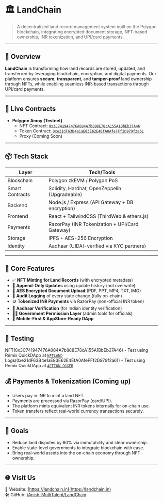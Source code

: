 # 🏛️ LandChain

> A decentralized land record management system built on the Polygon blockchain, integrating encrypted document storage, NFT-based ownership, INR tokenization, and UPI/card payments.

---

## 🚀 Overview

**LandChain** is transforming how land records are stored, updated, and transferred by leveraging blockchain, encryption, and digital payments. Our platform ensures **secure**, **transparent**, and **tamper-proof** land ownership through NFTs, while enabling seamless INR-based transactions through UPI/card payments.

---

## 🔗 Live Contracts

- **Polygon Amoy (Testnet)**  
  - NFT Contract: [`0x3C741947476A084A7b888E78cA155A1BbEb37A46`]([#](https://amoy.polygonscan.com/address/0x3C741947476A084A7b888E78cA155A1BbEb37A46))  
  - Token Contract: [`0xe21dF63B4e1aE83E62E4EfA0AfeFFf2D979f2a61`]([#](https://amoy.polygonscan.com/address/0x3C741947476A084A7b888E78cA155A1BbEb37A46))  
  - Proxy (Coming Soon)

---

## 📦 Tech Stack

| Layer        | Tech/Tools                                         |
|--------------|----------------------------------------------------|
| Blockchain   | Polygon zkEVM / Polygon PoS                        |
| Smart Contracts | Solidity, Hardhat, OpenZeppelin (Upgradeable)     |
| Backend      | Node.js / Express (API Gateway + DB encryption)    |
| Frontend     | React + TailwindCSS (ThirdWeb & ethers.js)         |
| Payments     | RazorPay (INR Tokenization + UPI/Card Gateway)     |
| Storage      | IPFS + AES-256 Encryption                          |
| Identity     | Aadhaar (UIDAI-verified via KYC partners)          |

---

## 🧩 Core Features

- ✅ **NFT Minting for Land Records** (with encrypted metadata)
- 🔄 **Append-Only Updates** using update history (not overwrite)
- 🔐 **AES Encrypted Document Upload** (PDF, PPT, MP4, TXT, IMG)
- 🧾 **Audit Logging** of every state change (fully on-chain)
- 🪙 **Tokenized INR Payments** via RazorPay (non-official INR token)
- 👤 **Aadhaar Verification** (for Indian identity verification)
- 🧑‍⚖️ **Government Permission Layer** (admin tools for officials)
- 📱 **Mobile-First & AppStore-Ready DApp**

---

## 🧪 Testing

NFT(0x3C741947476A084A7b888E78cA155A1BbEb37A46) - Test using Remix QuickDApp at [`NFTLAND`]([https://landchainnft.surge.sh](https://landchainnft.surge.sh))
Logs(0xe21dF63B4e1aE83E62E4EfA0AfeFFf2D979f2a61) - Test using Remix QuickDApp at [`ACTIONLOGGER`]([https://landchainnft.surge.sh](https://landchainlogger.surge.sh))

## 💰 Payments & Tokenization (Coming up)

- Users pay in INR to mint a land NFT.
- Payments are processed via RazorPay (card/UPI).
- The platform mints equivalent INR tokens internally for on-chain use.
- Token transfers reflect real-world currency transactions securely.

---

## 🎯 Goals

- Reduce land disputes by 90% via immutability and clear ownership.
- Enable state-level governments to integrate blockchain with ease.
- Bring real-world assets into the on-chain economy through NFT ownership.

---

## 🌐 Visit Us

📎 Website: [https://landchain.in](https://landchain.in)  
🛠️ GitHub: [/Anish-MutliTalent/LandChain](https://github.com/Anish-MutliTalent/LandChain)

